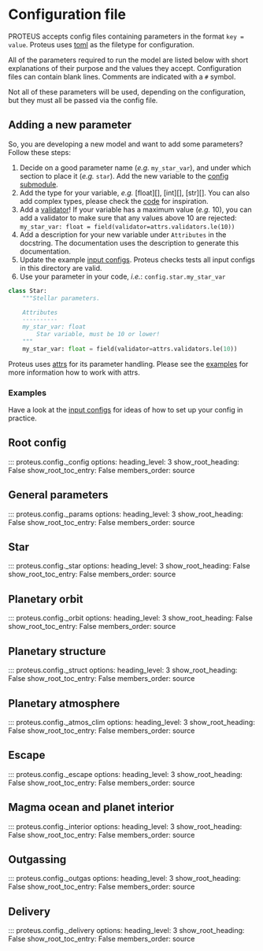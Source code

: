 # Configuration file

PROTEUS accepts config files containing parameters in the format
`key = value`. Proteus uses [toml](https://toml.io/en/) as the filetype for configuration.

All of the parameters required to run the model are
listed below with short explanations of their purpose and the values
they accept. Configuration files can contain blank lines. Comments are
indicated with a `#` symbol.

Not all of these parameters will be used, depending on the
configuration, but they must all be passed via the config file.

## Adding a new parameter

So, you are developing a new model and want to add some parameters?
Follow these steps:

1. Decide on a good parameter name (*e.g.* `my_star_var`), and under which section to place it (*e.g.* `star`).
   Add the new variable to the [config submodule](https://github.com/FormingWorlds/PROTEUS/tree/main/src/proteus/config/_star.py).
2. Add the type for your variable, *e.g.* [float][], [int][], [str][].
   You can also add complex types, please check the [code](https://github.com/FormingWorlds/PROTEUS/tree/main/src/proteus/config) for inspiration.
3. Add a [validator](https://www.attrs.org/en/stable/api.html#module-attrs.validators)!
   If your variable has a maximum value (*e.g.* 10), you can add a validator to make sure
   that any values above 10 are rejected: `my_star_var: float = field(validator=attrs.validators.le(10))`
4. Add a description for your new variable under `Attributes` in the docstring.
   The documentation uses the description to generate this documentation.
5. Update the example [input configs](https://github.com/FormingWorlds/PROTEUS/tree/main/input).
   Proteus checks tests all input configs in this directory are valid.
6. Use your parameter in your code, *i.e.*: `config.star.my_star_var`

```python title="src/proteus/config/_star.py"
class Star:
    """Stellar parameters.

    Attributes
    ----------
    my_star_var: float
        Star variable, must be 10 or lower!
    """
    my_star_var: float = field(validator=attrs.validators.le(10))
```

Proteus uses [attrs](https://www.attrs.org) for its
parameter handling. Please see the [examples](https://www.attrs.org/en/stable/examples.html)
for more information how to work with attrs.

### Examples

Have a look at the [input configs](https://github.com/FormingWorlds/PROTEUS/tree/main/input)
for ideas of how to set up your config in practice.

## Root config

::: proteus.config._config
    options:
      heading_level: 3
      show_root_heading: False
      show_root_toc_entry: False
      members_order: source

## General parameters

::: proteus.config._params
    options:
      heading_level: 3
      show_root_heading: False
      show_root_toc_entry: False
      members_order: source

## Star

::: proteus.config._star
    options:
      heading_level: 3
      show_root_heading: False
      show_root_toc_entry: False
      members_order: source

## Planetary orbit

::: proteus.config._orbit
    options:
      heading_level: 3
      show_root_heading: False
      show_root_toc_entry: False
      members_order: source

## Planetary structure

::: proteus.config._struct
    options:
      heading_level: 3
      show_root_heading: False
      show_root_toc_entry: False
      members_order: source

## Planetary atmosphere

::: proteus.config._atmos_clim
    options:
      heading_level: 3
      show_root_heading: False
      show_root_toc_entry: False
      members_order: source

## Escape

::: proteus.config._escape
    options:
      heading_level: 3
      show_root_heading: False
      show_root_toc_entry: False
      members_order: source

## Magma ocean and planet interior

::: proteus.config._interior
    options:
      heading_level: 3
      show_root_heading: False
      show_root_toc_entry: False
      members_order: source

## Outgassing

::: proteus.config._outgas
    options:
      heading_level: 3
      show_root_heading: False
      show_root_toc_entry: False
      members_order: source

## Delivery

::: proteus.config._delivery
    options:
      heading_level: 3
      show_root_heading: False
      show_root_toc_entry: False
      members_order: source

